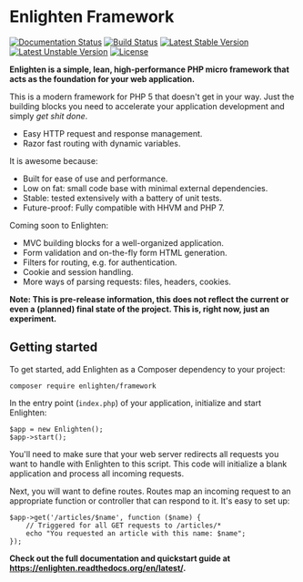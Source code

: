 Enlighten Framework
===

[![Documentation Status](https://img.shields.io/badge/docs-latest-brightgreen.svg?style=flat)](http://enlighten.readthedocs.org/en/latest/)
[![Build Status](https://travis-ci.org/roydejong/Enlighten.svg?branch=master)](https://travis-ci.org/roydejong/Enlighten)
[![Latest Stable Version](https://poser.pugx.org/enlighten/framework/v/stable)](https://packagist.org/packages/enlighten/framework)
[![Latest Unstable Version](https://poser.pugx.org/enlighten/framework/v/unstable)](https://packagist.org/packages/enlighten/framework)
[![License](https://poser.pugx.org/enlighten/framework/license)](https://github.com/roydejong/Enlighten/blob/master/LICENSE.md)

**Enlighten is a simple, lean, high-performance PHP micro framework that acts as the foundation for your web application.**

This is a modern framework for PHP 5 that doesn't get in your way. Just the building blocks you need to accelerate your application development and simply *get shit done*. 

- Easy HTTP request and response management.
- Razor fast routing with dynamic variables.

It is awesome because:

- Built for ease of use and performance.
- Low on fat: small code base with minimal external dependencies.
- Stable: tested extensively with a battery of unit tests.
- Future-proof: Fully compatible with HHVM and PHP 7.

Coming soon to Enlighten:

- MVC building blocks for a well-organized application.
- Form validation and on-the-fly form HTML generation.
- Filters for routing, e.g. for authentication.
- Cookie and session handling.
- More ways of parsing requests: files, headers, cookies.

**Note: This is pre-release information, this does not reflect the current or even a (planned) final state of the project. This is, right now, just an experiment.**

Getting started
---
To get started, add Enlighten as a Composer dependency to your project:

    composer require enlighten/framework

In the entry point (`index.php`) of your application, initialize and start Enlighten:

    $app = new Enlighten();
    $app->start();
    
You'll need to make sure that your web server redirects all requests you want to handle with Enlighten to this script. This code will initialize a blank application and process all incoming requests.

Next, you will want to define routes. Routes map an incoming request to an appropriate function or controller that can respond to it. It's easy to set up:

    $app->get('/articles/$name', function ($name) {
        // Triggered for all GET requests to /articles/*
        echo "You requested an article with this name: $name";
    });

**Check out the full documentation and quickstart guide at 
<https://enlighten.readthedocs.org/en/latest/>.**
